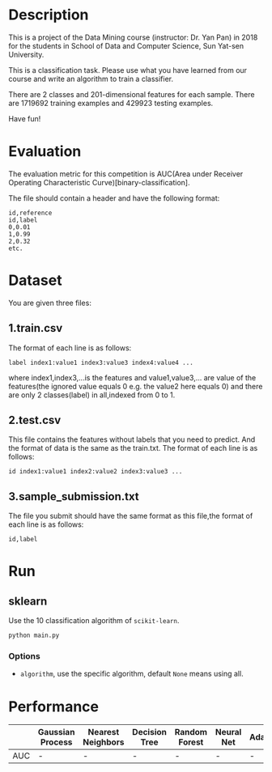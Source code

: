 # Description
This is a project of the Data Mining course (instructor: Dr. Yan Pan) in 2018 for the students in School of Data and Computer Science, Sun Yat-sen University.

This is a classification task. Please use what you have learned from our course and write an algorithm to train a classifier.

There are 2 classes and 201-dimensional features for each sample. There are 1719692 training examples and 429923 testing examples.

Have fun!

# Evaluation
The evaluation metric for this competition is AUC(Area under Receiver Operating Characteristic Curve)[binary-classification].

The file should contain a header and have the following format:

```
id,reference
id,label
0,0.01
1,0.99
2,0.32
etc.
```

# Dataset
You are given three files:

## 1.train.csv
The format of each line is as follows:

```
label index1:value1 index3:value3 index4:value4 ...
```
where index1,index3,...is the features and value1,value3,... are value of the features(the ignored value equals 0 e.g. the value2 here equals 0) and there are only 2 classes(label) in all,indexed from 0 to 1.

## 2.test.csv
This file contains the features without labels that you need to predict. And the format of data is the same as the train.txt. The format of each line is as follows:

```
id index1:value1 index2:value2 index3:value3 ...
```

## 3.sample_submission.txt
The file you submit should have the same format as this file,the format of each line is as follows:

```
id,label
```

# Run
## sklearn
Use the 10 classification algorithm of `scikit-learn`.

```bash
python main.py
```

### Options
- `algorithm`, use the specific algorithm, default `None` means using all. 

# Performance
| |Gaussian Process|Nearest Neighbors|Decision Tree|Random Forest|Neural Net|AdaBoost|Naive Bayes|QDA|Linear SVM|RBF SVM|
|-|-|-|-|-|-|-|-|-|-|-|
|AUC|-|-|-|-|-|-|-|-|-|-|
